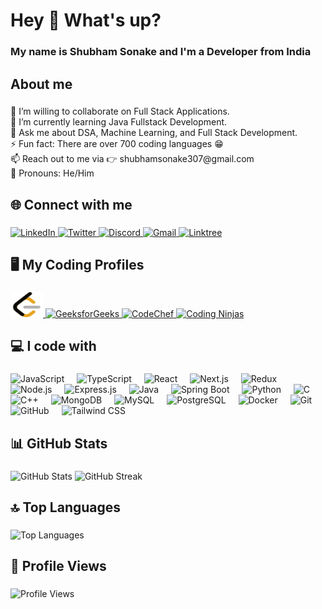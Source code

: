 <h1 align="left">Hey 👋 What's up?</h1>

###

<h3 align="left">My name is Shubham Sonake and I'm a Developer from India</h3>

###

<h2 align="left">About me</h2>

###

<p align="left">
👯 I’m willing to collaborate on Full Stack Applications.<br>
🌱 I’m currently learning Java Fullstack Development.<br>
💬 Ask me about DSA, Machine Learning, and Full Stack Development.<br>
⚡ Fun fact: There are over 700 coding languages 😁<br>
📫 Reach out to me via 👉 shubhamsonake307@gmail.com<br>
👤 Pronouns: He/Him
</p>

###

<h2 align="left">🌐 Connect with me</h2>

###

<div align="left">
  <a href="https://www.linkedin.com/in/shubham-sonake" target="_blank">
    <img src="https://raw.githubusercontent.com/maurodesouza/profile-readme-generator/master/src/assets/icons/social/linkedin/default.svg" width="52" height="40" alt="LinkedIn" />
  </a>
  <a href="https://twitter.com/shubh03" target="_blank">
    <img src="https://raw.githubusercontent.com/maurodesouza/profile-readme-generator/master/src/assets/icons/social/twitter/default.svg" width="52" height="40" alt="Twitter" />
  </a>
  <a href="https://discord.com/users/your-discord-id" target="_blank">
    <img src="https://raw.githubusercontent.com/maurodesouza/profile-readme-generator/master/src/assets/icons/social/discord/default.svg" width="52" height="40" alt="Discord" />
  </a>
  <a href="mailto:shubhamsonake307@gmail.com">
    <img src="https://raw.githubusercontent.com/maurodesouza/profile-readme-generator/master/src/assets/icons/social/gmail/default.svg" width="52" height="40" alt="Gmail" />
  </a>
  <a href="https://linktr.ee/shubh03" target="_blank">
    <img src="https://raw.githubusercontent.com/maurodesouza/profile-readme-generator/master/src/assets/icons/social/linktree/default.svg" width="52" height="40" alt="Linktree" />
  </a>
</div>

###

<h2 align="left">🖥️ My Coding Profiles</h2>

###

<div align="left">
  <a href="https://leetcode.com/u/ShubhS_3" target="_blank">
    <img src="https://raw.githubusercontent.com/maurodesouza/profile-readme-generator/master/src/assets/icons/social/leetcode/default.svg" width="52" height="40" alt="LeetCode" />
  </a>
  <a href="https://auth.geeksforgeeks.org/user/shubh03" target="_blank">
    <img src="https://raw.githubusercontent.com/maurodesouza/profile-readme-generator/master/src/assets/icons/social/geeksforgeeks/default.svg" width="52" height="40" alt="GeeksforGeeks" />
  </a>
  <a href="https://www.codechef.com/users/imshubh03" target="_blank">
    <img src="https://raw.githubusercontent.com/maurodesouza/profile-readme-generator/master/src/assets/icons/social/codechef/default.svg" width="52" height="40" alt="CodeChef" />
  </a>
  <a href="https://www.codingninjas.com/codestudio/profile/ShubhamSS" target="_blank">
    <img src="https://raw.githubusercontent.com/maurodesouza/profile-readme-generator/master/src/assets/icons/social/codingninjas/default.svg" width="52" height="40" alt="Coding Ninjas" />
  </a>
</div>

###

<h2 align="left">💻 I code with</h2>

###

<div align="left">
  <img src="https://cdn.jsdelivr.net/gh/devicons/devicon/icons/javascript/javascript-original.svg" height="40" alt="JavaScript" />
  <img width="12" />
  <img src="https://cdn.jsdelivr.net/gh/devicons/devicon/icons/typescript/typescript-original.svg" height="40" alt="TypeScript" />
  <img width="12" />
  <img src="https://cdn.jsdelivr.net/gh/devicons/devicon/icons/react/react-original.svg" height="40" alt="React" />
  <img width="12" />
  <img src="https://cdn.jsdelivr.net/gh/devicons/devicon/icons/nextjs/nextjs-original.svg" height="40" alt="Next.js" />
  <img width="12" />
  <img src="https://cdn.jsdelivr.net/gh/devicons/devicon/icons/redux/redux-original.svg" height="40" alt="Redux" />
  <img width="12" />
  <img src="https://cdn.jsdelivr.net/gh/devicons/devicon/icons/nodejs/nodejs-original.svg" height="40" alt="Node.js" />
  <img width="12" />
  <img src="https://cdn.jsdelivr.net/gh/devicons/devicon/icons/express/express-original.svg" height="40" alt="Express.js" />
  <img width="12" />
  <img src="https://cdn.jsdelivr.net/gh/devicons/devicon/icons/java/java-original.svg" height="40" alt="Java" />
  <img width="12" />
  <img src="https://cdn.jsdelivr.net/gh/devicons/devicon/icons/spring/spring-original.svg" height="40" alt="Spring Boot" />
  <img width="12" />
  <img src="https://cdn.jsdelivr.net/gh/devicons/devicon/icons/python/python-original.svg" height="40" alt="Python" />
  <img width="12" />
  <img src="https://cdn.jsdelivr.net/gh/devicons/devicon/icons/c/c-original.svg" height="40" alt="C" />
  <img width="12" />
  <img src="https://cdn.jsdelivr.net/gh/devicons/devicon/icons/cplusplus/cplusplus-original.svg" height="40" alt="C++" />
  <img width="12" />
  <img src="https://cdn.jsdelivr.net/gh/devicons/devicon/icons/mongodb/mongodb-original.svg" height="40" alt="MongoDB" />
  <img width="12" />
  <img src="https://cdn.jsdelivr.net/gh/devicons/devicon/icons/mysql/mysql-original.svg" height="40" alt="MySQL" />
  <img width="12" />
  <img src="https://cdn.jsdelivr.net/gh/devicons/devicon/icons/postgresql/postgresql-original.svg" height="40" alt="PostgreSQL" />
  <img width="12" />
  <img src="https://cdn.jsdelivr.net/gh/devicons/devicon/icons/docker/docker-original.svg" height="40" alt="Docker" />
  <img width="12" />
  <img src="https://cdn.jsdelivr.net/gh/devicons/devicon/icons/git/git-original.svg" height="40" alt="Git" />
  <img width="12" />
  <img src="https://cdn.jsdelivr.net/gh/devicons/devicon/icons/github/github-original.svg" height="40" alt="GitHub" />
  <img width="12" />
  <img src="https://cdn.jsdelivr.net/gh/devicons/devicon/icons/tailwindcss/tailwindcss-original-wordmark.svg" height="40" alt="Tailwind CSS" />
  <img width="12" />
</div>

###

<h2 align="left">📊 GitHub Stats</h2>

###

<div align="left">
  <img src="https://github-readme-stats.vercel.app/api?username=imShubh03&show_icons=true&theme=dark" alt="GitHub Stats" />
  <img src="https://github-readme-streak-stats.herokuapp.com/?user=imShubh03&theme=dark" alt="GitHub Streak" />
</div>

###

<h2 align="left">🔝 Top Languages</h2>

###

<div align="left">
  <img src="https://github-readme-stats.vercel.app/api/top-langs/?username=imShubh03&layout=compact&theme=dark" alt="Top Languages" />
</div>

###

<h2 align="left">👀 Profile Views</h2>

###

<p align="left">
  <img src="https://komarev.com/ghpvc/?username=imShubh03&label=Profile%20Views&color=brightgreen&style=flat" alt="Profile Views" />
</p>
